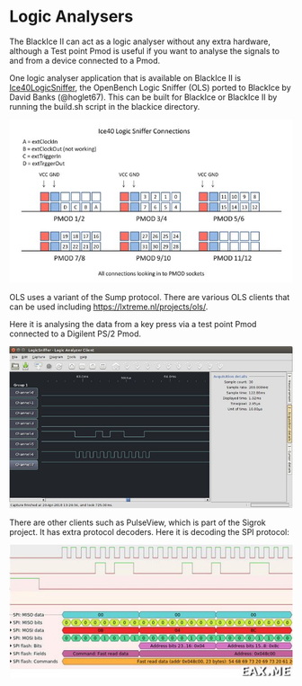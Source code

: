 # Logic Analysers

The BlackIce II can act as a logic analyser without any extra hardware, although a Test point Pmod is useful if you want to analyse the signals to and from a device connected to a Pmod.

One logic analyser application that is available on BlackIce II is [Ice40LogicSniffer][1], the OpenBench Logic Sniffer (OLS) ported to BlackIce by David Banks (@hoglet67). This can be built for BlackIce or BlackIce II by running the build.sh script in the blackice directory.

[1]:									https://github.com/hoglet67/Ice40LogicSniffer

![Ice40 Logic Sniffer Connections](./Ice40LogicSnifferConnections.jpg "Ice40 Logic Sniffer Connections")

OLS uses a variant of the Sump protocol. There are various OLS clients that can be used including https://lxtreme.nl/projects/ols/.

Here it is analysing the data from a key press via a test point Pmod connected to a Digilent PS/2 Pmod.

![Logic Sniffer GUI](LogicSnifferGUI.jpg "Logic Sniffer GUI")

There are other clients such as PulseView, which is part of the Sigrok project. It has extra protocol decoders.
Here it is decoding the SPI protocol:

![Decoding SPI Protocol](./DecodingSPI_Protocol.jpg "Decoding SPI Protocol")

